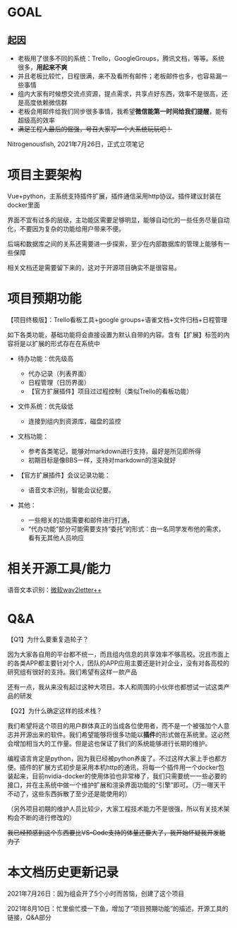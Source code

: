# GOAL

## 起因

- 老板用了很多不同的系统：Trello，GoogleGroups，腾讯文档，等等。系统很多，**用起来不爽**
- 并且老板比较忙，日程很满，来不及看所有邮件；老板邮件也多，也容易漏一些事情
- 组内大家有时候想交流点资源，提点需求，共享点好东西，效率不是很高，还是高度依赖微信群
- 老板会用邮件给我们同步很多事情，我希望**微信能第一时间给我们提醒**，能有超级高的效率
- ~~满足工程人最后的倔强，号召大家写一个大系统玩玩吧！~~

Nitrogenousfish, 2021年7月26日，正式立项笔记

# 项目主要架构

Vue+python，主系统支持插件扩展，插件通信采用http协议。插件建议封装在docker里面

界面不宜有过多的层级，主功能区需要足够明显，能够自动化的一些任务尽量自动化，不要因为复杂的功能给用户带来不便。

后端和数据库之间的关系还需要进一步探索，至少在内部数据库的管理上能够有一些保障

相关文档还是需要留下来的，这对于开源项目确实不是很容易。

# 项目预期功能

【项目终极版】：Trello看板工具+google groups+语雀文档+文件归档+日程管理

如下各类功能，基础功能将会直接设置为默认自带的内容。含有【扩展】标签的内容将是以扩展的形式存在在系统中

- 待办功能：优先级高
  - 代办记录（列表界面）
  - 日程管理（日历界面）
  - 【官方扩展插件】项目过过程控制（类似Trello的看板功能）
- 文件系统：优先级低
  - 连接到组内到资源库，磁盘的监控
- 文档功能：
  - 参考各类笔记，能够对markdown进行支持，最好是所见即所得
  - 初期目标是像BBS一样，支持对markdown的渲染就好

- 【官方扩展插件】会议记录功能：
  - 语音文本识别，智能会议纪要。
- 其他：
  - 一些相关的功能需要和邮件进行打通，
  - “代办功能”部分可能需要支持“委托”的形式：由一名同学发布他的需求，看有无其他人员响应





# 相关开源工具/能力

语音文本识别：[微软wav2letter++](https://github.com/flashlight/wav2letter)





# Q&A

【Q1】为什么要重复造轮子？

因为大家各自用的平台都不统一，而且组内信息的共享效率不够高校。况且市面上的各类APP都主要针对个人，团队的APP应用主要还是针对企业，没有对各高校的研究组有很好的支持。我们希望有这样一款产品

还有一点，我从来没有起过这种大项目。本人和周围的小伙伴也都想试一试这类产品的研发

【Q2】为什么确定这样的技术栈？

我们希望将这个项目的用户群体真正的当成各位使用者，而不是一个被强加个人意志并开源出来的软件。我们希望能够将很多功能以**插件**的形式做在系统里。这必然会增加相当大的工作量。但是这也保证了我们的系统能够进行长期的维护。

编程语言肯定是python，因为我已经被python养废了。不过这样大家上手也都方便。插件的扩展方式初步是采用本机http的通讯，将每一个插件用一个docker包装起来，目前nvidia-docker的使用体验也非常棒了，我们只需要统一一些必要的接口，并在主系统中做一个维护扩展和渲染界面功能的“引擎”即可。（万一哪天干不动了，这些东西拆散了至少还是能使用的）

（另外项目初期的维护人员比较少，大家工程技术能力不是很强，所以有关技术架构会不断的进行修改的）

~~我已经预感到这个东西要比VS-Code支持的体量还要大了，我开始怀疑我开发能力了~~





# 本文档历史更新记录

2021年7月26日：因为组会开了5个小时而苦恼，创建了这个项目

2021年8月10日：忙里偷忙摸一下鱼，增加了“项目预期功能”的描述，开源工具的链接，Q&A部分


